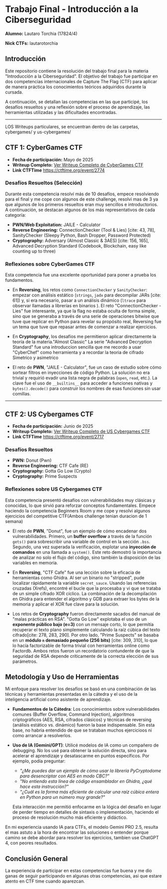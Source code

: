 # Trabajo Final - Introducción a la Ciberseguridad

**Alumno:** Lautaro Torchia (17824/4)

**Nick CTFs:** lautarotorchia

## Introducción

Este repositorio contiene la resolución del trabajo final para la materia "Introducción a la Ciberseguridad". El objetivo del trabajo fue participar en dos competencias internacionales de Capture The Flag (CTF) para aplicar de manera práctica los conocimientos teóricos adquiridos durante la cursada.

A continuación, se detallan las competencias en las que participé, los desafíos resueltos y una reflexión sobre el proceso de aprendizaje, las herramientas utilizadas y las dificultades encontradas.

---
LOS Writeups particulares, se encuentran dentro de las carpetas, cybergames/ y us-cybergames/

## CTF 1: CyberGames CTF

* **Fecha de participación:** Mayo de 2025 
* **Writeup Completo:** [Ver Writeup Completo de CyberGames CTF](./CyberGames_CTF/writeup_cybergames.pdf)
* **Link CTFTime** https://ctftime.org/event/2774

### Desafíos Resueltos (Selección)

Durante esta competencia resolví más de 10 desafíos, empece resolviendo para el final y me cope con algunos de este challenge, resolvi mas de 3 ya que algunos de los primeros resueltos eran muy sencillos e introductorios. A continuación, se destacan algunos de los más representativos de cada categoría:

* **PWN/Web Exploitation:** JAILE - Calculator 
* **Reverse Engineering:** ConnectionChecker (Tool & Lies) [cite: 43, 78], SanityChecker (Sleepy Python, Bash Dropper, Password Protected) 
* **Cryptography:** Adversary (Almost Classic & 3AES) [cite: 156, 165], Advanced Decryption Standard (Codebook, Blockchain, easy like counting up to three) 

### Reflexiones sobre CyberGames CTF

Esta competencia fue una excelente oportunidad para poner a prueba los fundamentos.

* En **Reversing**, los retos como `ConnectionChecker` y `SanityChecker`: empezar con análisis estático (`strings`, `jadx` para decompilar JARs [cite: 61]) y, si era necesario, pasar a un análisis dinámico (`ltrace` para observar llamadas a librerías en binarios ). El reto "ConnectionChecker - Lies" fue interesante, ya que la flag no estaba oculta de forma simple, sino que se generaba a través de una serie de operaciones bitwise que tuve que replicar en Python para revelar su propósito real, Reversing fue un tema que tuve que repasar antes de comenzar a realizar ejercicios. 

* En **Cryptography**, los desafíos me permitieron aplicar directamente la teoría de la materia."Almost Classic" La serie "Advanced Decryption Standard" fue una introduccion sencilla que me recordo a usar "CyberChef" como herramienta y a recordar la teoria de cifrado Simetrico y asimetrico

* El reto de **PWN**, "JAILE - Calculator", fue un caso de estudio sobre cómo sortear filtros en inyecciones de código Python. La solución no era trivial y requirió evadir una lista negra de palabras (`open`, `read`, etc.). La clave fue el uso de `__builtins__` para acceder a funciones nativas y `bytes().decode()` para construir los nombres de esas funciones sin usar comillas. 

---

## CTF 2: US Cybergames CTF

* **Fecha de participación:** Junio de 2025 
* **Writeup Completo:** [Ver Writeup Completo de US Cybergames CTF](./US_Cybergames_CTF/writeup_uscybergames.pdf)
* **Link CTFTime** https://ctftime.org/event/2717

### Desafíos Resueltos

* **PWN:** Donut (Pwn) 
* **Reverse Engineering:** CTF Cafe (RE) 
* **Cryptography:** Gotta Go Low (Crypto) 
* **Cryptography:** Prime Suspects 

### Reflexiones sobre US Cybergames CTF

Esta competencia presentó desafíos con vulnerabilidades muy clásicas y conocidas, lo que sirvió para reforzar conceptos fundamentales. Empece haciendo la competencia Beginners Room y me cope y resolvi algunos ejercicios del competitive CTF(Ambos challenge tenian duracion de 1 semana)

* El reto de **PWN**, "Donut", fue un ejemplo de cómo encadenar dos vulnerabilidades. Primero, un **buffer overflow** a través de la función `gets()` para sobrescribir una variable de control en la sección `.bss`. Segundo, una vez superada la verificación, explotar una **inyección de comandos** en una llamada a `system()`.  Este reto demostró la importancia de analizar no solo el flujo del código, sino también la disposición de las variables en memoria.

* En **Reversing**, "CTF Cafe" fue una lección sobre la eficacia de herramientas como Ghidra. Al ser un binario no "stripped", pude localizar rápidamente la variable `secret_sauce`. Usando las referencias cruzadas (Xrefs), encontré el bucle que la procesaba y vi que se trataba de un simple cifrado XOR cíclico.  La combinación de la decompilación en Ghidra para entender el algoritmo y GDB para extraer los bytes de la memoria y aplicar el XOR fue clave para la solución. 

* Los retos de **Cryptography** fueron directamente sacados del manual de "malas prácticas en RSA". "Gotta Go Low" explotaba el uso de un **exponente público bajo (e=3)** con un mensaje corto, lo que permitía recuperar el texto plano simplemente calculando la raíz cúbica del texto cifrado[cite: 278, 283, 290]. Por otro lado, "Prime Suspects" se basaba en un **módulo `n` demasiado pequeño (256 bits)** [cite: 309, 310], lo que lo hacía factorizable de forma trivial con herramientas online como Factordb.  Ambos retos fueron un recordatorio contundente de que la seguridad de RSA depende críticamente de la correcta elección de sus parámetros.

## Metodología y Uso de Herramientas

Mi enfoque para resolver los desafíos se basó en una combinación de las técnicas y herramientas presentadas en la cátedra y el uso de la inteligencia artificial como asistente de aprendizaje.

* **Fundamentos de la Cátedra**: Los conocimientos sobre vulnerabilidades comunes (Buffer Overflow, Command Injection), algoritmos criptográficos (AES, RSA, cifrados clásicos) y técnicas de reversing (análisis estático vs. dinámico) fueron la base indispensable. Sin esta base, no habria entendido de que se trataban muchos ejercicioos ni como arrancar a resolverlos.

* **Uso de IA (Gemini/GPT)**: Utilicé modelos de IA como un compañero de debugging. No los usé para obtener la solución directa, sino para acelerar el aprendizaje y desatascarme en puntos específicos. Por ejemplo, podía preguntar:
    * *"¿Me puedes dar un ejemplo de cómo usar la librería PyCryptodome para desencriptar con AES en modo CBC?"*
    * *"No entiendo esta línea de código ensamblador en Ghidra, ¿qué hace esta instrucción?"*
    * *"¿Cuál es la forma más eficiente de calcular una raíz cúbica entera en Python para un número muy grande?"*
    
    Esta interacción me permitió enfocarme en la lógica del desafío en lugar de perder tiempo en detalles de sintaxis o implementación, haciendo el proceso de resolución mucho más eficiente y didáctico.

En mi experiencia usando IA para CTFs, el modelo Gemini PRO 2.5, resulta el mas astuto a la hora de encontrar las soluciones o entender porque camino se debe abordar para resolver los ejercicios, tambien use ChatGPT 4, con peores resultados.

## Conclusión General

La experiencia de participar en estas competencias fue buena y me dio ganas de seguir participando en algunas otras competencias, asi que estare atento en CTF time cuando aparezcan.